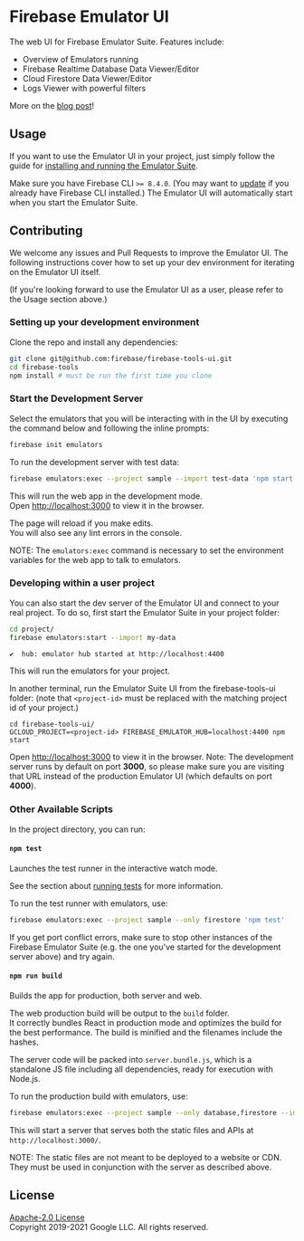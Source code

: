 # Firebase Emulator UI

The web UI for Firebase Emulator Suite. Features include:

- Overview of Emulators running
- Firebase Realtime Database Data Viewer/Editor
- Cloud Firestore Data Viewer/Editor
- Logs Viewer with powerful filters

More on the [blog post](https://firebase.googleblog.com/2020/05/local-firebase-emulator-ui.html)!

## Usage

If you want to use the Emulator UI in your project, just simply follow the guide for [installing and running the Emulator Suite](https://firebase.google.com/docs/emulator-suite/install_and_configure).

Make sure you have Firebase CLI `>= 8.4.0`. (You may want to [update](https://firebase.google.com/docs/cli#update-cli) if you already have Firebase CLI installed.) The Emulator UI will automatically start when you start the Emulator Suite.

## Contributing

We welcome any issues and Pull Requests to improve the Emulator UI. The following instructions cover how to set up your dev environment for iterating on the Emulator UI itself.

(If you're looking forward to use the Emulator UI as a user, please refer to the Usage section above.)

### Setting up your development environment

Clone the repo and install any dependencies:

```bash
git clone git@github.com:firebase/firebase-tools-ui.git
cd firebase-tools
npm install # must be run the first time you clone
```

### Start the Development Server

Select the emulators that you will be interacting with in the UI by executing the command below and following the inline prompts:

```bash
firebase init emulators
```

To run the development server with test data:

```bash
firebase emulators:exec --project sample --import test-data 'npm start'
```

This will run the web app in the development mode.<br />
Open [http://localhost:3000](http://localhost:3000) to view it in the browser.

The page will reload if you make edits.<br />
You will also see any lint errors in the console.

NOTE: The `emulators:exec` command is necessary to set the environment variables for the web app to talk to emulators.

### Developing within a user project

You can also start the dev server of the Emulator UI and connect to your real project. To do so, first start the Emulator Suite in your project folder:

```bash
cd project/
firebase emulators:start --import my-data

✔  hub: emulator hub started at http://localhost:4400
```

This will run the emulators for your project.<br />

In another terminal, run the Emulator Suite UI from the firebase-tools-ui folder: (note that `<project-id>` must be replaced with the matching project id of your project.)

```
cd firebase-tools-ui/
GCLOUD_PROJECT=<project-id> FIREBASE_EMULATOR_HUB=localhost:4400 npm start
```

Open [http://localhost:3000](http://localhost:3000) to view it in the browser. Note: The development server runs by default on port **3000**, so please make sure you are visiting that URL instead of the production Emulator UI (which defaults on port **4000**).

### Other Available Scripts

In the project directory, you can run:

#### `npm test`

Launches the test runner in the interactive watch mode.

See the section about [running tests](https://facebook.github.io/create-react-app/docs/running-tests) for more information.

To run the test runner with emulators, use:

```bash
firebase emulators:exec --project sample --only firestore 'npm test'
```

If you get port conflict errors, make sure to stop other instances of the Firebase Emulator Suite (e.g. the one you've started for the development server above) and try again.

#### `npm run build`

Builds the app for production, both server and web.

The web production build will be output to the `build` folder.<br />
It correctly bundles React in production mode and optimizes the build for the best performance.
The build is minified and the filenames include the hashes.<br />

The server code will be packed into `server.bundle.js`, which is a standalone
JS file including all dependencies, ready for execution with Node.js.

To run the production build with emulators, use:

```bash
firebase emulators:exec --project sample --only database,firestore --import test-data 'PORT=3000 node server.bundle.js'
```

This will start a server that serves both the static files and APIs at `http://localhost:3000/`.

NOTE: The static files are not meant to be deployed to a website or CDN. They must be used in conjunction with
the server as described above.

## License

[Apache-2.0 License](https://github.com/firebase/firebase-tools-ui/blob/master/LICENSE)
<br>
Copyright 2019-2021 Google LLC. All rights reserved.
